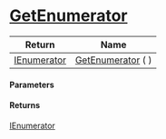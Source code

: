 # [GetEnumerator](./SequentialTransformPipeline--GetEnumerator.md)



| Return | Name | 
| --- | --- | 
| [IEnumerator](https://docs.microsoft.com/en-us/dotnet/api/System.Collections.IEnumerator) | [GetEnumerator](./SequentialTransformPipeline--GetEnumerator.md) (  ) | 


#### Parameters

#### Returns
[IEnumerator](https://docs.microsoft.com/en-us/dotnet/api/System.Collections.IEnumerator)<br>
